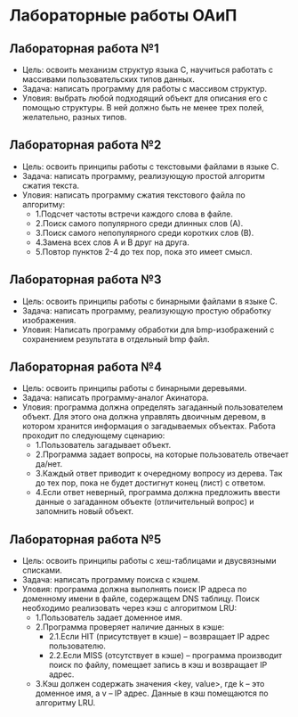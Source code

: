 # Лабораторные работы ОАиП
## Лабораторная работа №1
- Цель: освоить механизм структур языка С, научиться работать с массивами пользовательских типов данных.
- Задача: написать программу для работы с массивом структур.
- Уловия: выбрать любой подходящий объект для описания его с помощью структуры. В ней должно быть не менее трех полей, желательно, разных типов.
## Лабораторная работа №2
- Цель: освоить принципы работы с текстовыми файлами в языке С.
- Задача: написать программу, реализующую простой алгоритм сжатия текста.
- Уловия: написать программу сжатия текстового файла по алгоритму: 
  - 1.Подсчет частоты встречи каждого слова в файле.
  - 2.Поиск самого популярного среди длинных слов (А).
  - 3.Поиск самого непопулярного среди коротких слов (В).
  - 4.Замена всех слов А и В друг на друга.
  - 5.Повтор пунктов 2-4 до тех пор, пока это имеет смысл.
## Лабораторная работа №3
- Цель: освоить принципы работы с бинарными файлами в языке С.
- Задача: написать программу, реализующую простую обработку изображения.
- Уловия: Написать программу обработки для bmp-изображений с сохранением результата в отдельный bmp файл. 
## Лабораторная работа №4
- Цель: освоить принципы работы с бинарными деревьями.
- Задача: написать программу-аналог Акинатора.
- Уловия: программа должна определять загаданный пользователем объект. Для этого она должна управлять двоичным деревом, в котором хранится информация о загадываемых объектах. Работа проходит по следующему сценарию:
  - 1.Пользователь загадывает объект.
  - 2.Программа задает вопросы, на которые пользователь отвечает да/нет.
  - 3.Каждый ответ приводит к очередному вопросу из дерева. Так до тех пор, пока не будет достигнут конец (лист) с ответом.
  - 4.Если ответ неверный, программа должна предложить ввести данные о загаданном объекте (отличительный вопрос) и запомнить новый объект.
## Лабораторная работа №5
- Цель: освоить принципы работы с хеш-таблицами и двусвязными списками.
- Задача: написать программу поиска с кэшем.
- Уловия: программа должна выполнять поиск IP адреса по доменному имени в файле, содержащем DNS таблицу. Поиск необходимо реализовать через кэш с алгоритмом LRU:
  - 1.Пользователь задает доменное имя.
  - 2.Программа проверяет наличие данных в кэше:
    - 2.1.Если HIT (присутствует в кэше) – возвращает IP адрес пользователю.
    - 2.2.Если MISS (отсутствует в кэше) – программа производит поиск по файлу, помещает запись в кэш и возвращает IP адрес. 
  - 3.Кэш должен содержать значения <key, value>, где k – это доменное имя, а v – IP адрес. Данные в кэш помещаются по алгоритму LRU.
  
